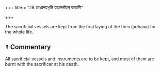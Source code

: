 +++
title = "28 आधानप्रभृति यावज्जीवम् पात्राणि"

+++

The sacrificial vessels are kept from the first laying of the fires (ādhāna) for the whole life.

## १ Commentary

All sacrificial vessels and instruments are to be kept, and most of them are burnt with the sacrificer at his death.
